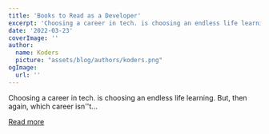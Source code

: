 ```yaml
---
title: 'Books to Read as a Developer'
excerpt: 'Choosing a career in tech. is choosing an endless life learning. But, then again, which career isn''t...'
date: '2022-03-23'
coverImage: ''
author:
  name: Koders
  picture: "assets/blog/authors/koders.png"
ogImage:
  url: ''
---
```


Choosing a career in tech. is choosing an endless life learning. But, then again, which career isn''t...

[Read more](https://dev.to/tmchuynh/books-to-read-as-a-developer-33eh)
